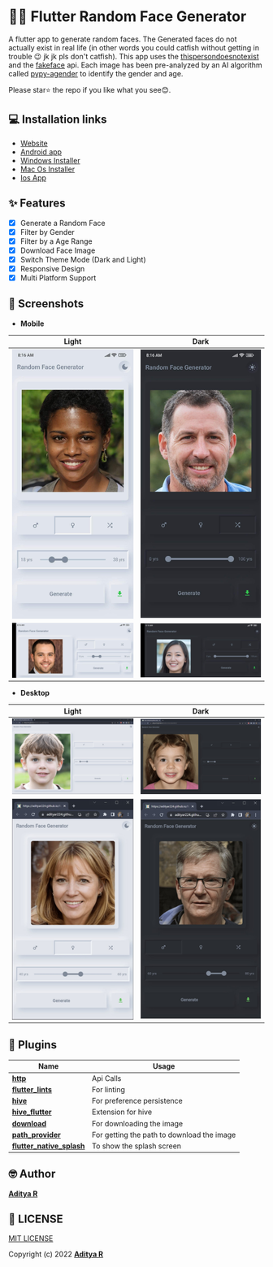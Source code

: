 # 👨👩 Flutter Random Face Generator

A flutter app to generate random faces. The Generated faces do not actually exist in real life (in other words you could catfish without getting in trouble 😉 jk jk pls don't catfish). This app uses the [thispersondoesnotexist](https://thispersondoesnotexist.com/) and the [fakeface](https://hankhank10.github.io/fakeface/) api.
Each image has been pre-analyzed by an AI algorithm called [pypy-agender](https://github.com/aristofun/py-agender) to identify the gender and age.

Please star⭐ the repo if you like what you see😊.

## 💻 Installation links

- [Website](https://adityar224.github.io/Random-Face-Generator/#/)
- [Android app](https://github.com/adityar224/Random-Face-Generator/releases/download/2.1.0/RFG-Android-2.1.0.apk)
- [Windows Installer](https://github.com/adityar224/Random-Face-Generator/releases/download/2.1.0/RFG-Windows-2.1.0.exe)
- [Mac Os Installer](https://github.com/adityar224/Random-Face-Generator/releases/download/2.1.0/RFG-Macos-2.1.0.dmg)
- [Ios App](https://github.com/adityar224/Random-Face-Generator/releases/download/2.1.0/RFG-Ios-2.1.0.ipa)

## ✨ Features

- [x] Generate a Random Face
- [x] Filter by Gender
- [x] Filter by a Age Range
- [x] Download Face Image
- [x] Switch Theme Mode (Dark and Light)
- [x] Responsive Design
- [x] Multi Platform Support

## 📸 Screenshots

- **Mobile**

| Light | Dark |
| - | - |
| <img src="screenshots/mobile-portrait-light.jpg"> | <img src="screenshots/mobile-portrait-dark.jpg"> |
| <img src="screenshots/mobile-landscape-light.jpg"> | <img src="screenshots/mobile-landscape-dark.jpg"> |

- **Desktop**

| Light | Dark |
| - | - |
| <img src="screenshots/web-expanded-light.jpg"> | <img src="screenshots/web-expanded-dark.jpg"> |
| <img src="screenshots/web-mobileview-light.jpg"> | <img src="screenshots/web-mobileview-dark.jpg"> |

## 🔌 Plugins

| Name | Usage |
| - | - |
| [**http**](https://pub.dev/packages/http) | Api Calls |
| [**flutter_lints**](https://pub.dev/packages/flutter_lints) | For linting |
| [**hive**](https://pub.dev/packages/hive) | For preference persistence |
| [**hive_flutter**](https://pub.dev/packages/hive_flutter) | Extension for hive |
| [**download**](https://pub.dev/packages/download) | For downloading the image |
| [**path_provider**](https://pub.dev/packages/path_provider) | For getting the path to download the image |
| [**flutter_native_splash**](https://pub.dev/packages/flutter_native_splash) | To show the splash screen |

## 🤓 Author

**[Aditya R](https://github.com/adityar224)**

## 🔖 LICENSE
[MIT LICENSE](https://github.com/adityar224/Random-Face-Generator/blob/master/LICENSE)

Copyright (c) 2022
**[Aditya R](https://github.com/adityar224)**
